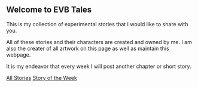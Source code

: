 ## Welcome to EVB Tales

This is my collection of experimental stories that I would like to share with you.

All of these stories and their characters are created and owned by me. I am also the creater of all artwork on this page as well as maintain this webpage.

It is my endeavor that every week I will post another chapter or short story.

[All Stories](Stories.md)      [Story of the Week](AuburnE1.md)
